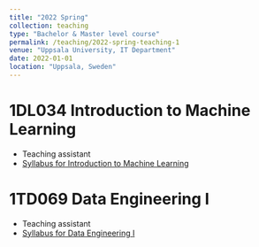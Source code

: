 ```yaml
---
title: "2022 Spring"
collection: teaching
type: "Bachelor & Master level course"
permalink: /teaching/2022-spring-teaching-1
venue: "Uppsala University, IT Department"
date: 2022-01-01
location: "Uppsala, Sweden"
---
```


1DL034 Introduction to Machine Learning
======
* Teaching assistant
* [Syllabus for Introduction to Machine Learning](https://www.uu.se/en/admissions/freestanding-courses/course-syllabus/?kpid=43768&lasar=22%2F23&typ=1)

1TD069 Data Engineering I
======
* Teaching assistant
* [Syllabus for Data Engineering I](https://www.uu.se/en/admissions/master/selma/kursplan/?kKod=1TD069&lasar=)
